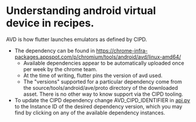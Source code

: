 # Understanding android virtual device in recipes.

AVD is how flutter launches emulators as defined by CIPD.

* The dependency can be found in https://chrome-infra-packages.appspot.com/p/chromium/tools/android/avd/linux-amd64/
    * Available dependencies appear to be automatically uploaded once per week by the chrome team.
    * At the time of writing, flutter pins the version of avd used.
    * The "versions" supported for a particular dependency come from the source/tools/android/ave/proto directory of the downloaded asset. There is no other way to know support via the CIPD tooling.
* To update the CIPD dependency change AVD_CIPD_IDENTIFIER in [api.py](api.py) to the Instance ID of the desired dependency version, which you may find by clicking on any of the available dependency instances.
